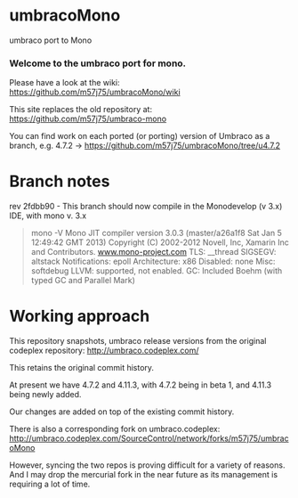 umbracoMono
===========

umbraco port to Mono

### Welcome to the umbraco port for mono.

Please have a look at the wiki: 
https://github.com/m57j75/umbracoMono/wiki

This site replaces the old repository at:
https://github.com/m57j75/umbraco-mono

You can find work on each ported (or porting) version of Umbraco
as a branch, 
e.g. 4.7.2 -> https://github.com/m57j75/umbracoMono/tree/u4.7.2

# Branch notes
rev 2fdbb90 - This branch should now compile in the Monodevelop (v 3.x) IDE, with mono
v. 3.x

>mono -V 
Mono JIT compiler version 3.0.3 (master/a26a1f8 Sat Jan  5 12:49:42 GMT 2013)
Copyright (C) 2002-2012 Novell, Inc, Xamarin Inc and Contributors. www.mono-project.com
	TLS:           __thread
	SIGSEGV:       altstack
	Notifications: epoll
	Architecture:  x86
	Disabled:      none
	Misc:          softdebug 
	LLVM:          supported, not enabled.
	GC:            Included Boehm (with typed GC and Parallel Mark)


# Working approach 
This repository snapshots, umbraco release versions 
from the original codeplex repository: http://umbraco.codeplex.com/

This retains the original commit history.

At present we have 4.7.2 and 4.11.3, with 4.7.2 being in beta 1, 
and 4.11.3 being newly added.

Our changes are added on top of the existing commit history.

There is also a corresponding fork on umbraco.codeplex:
http://umbraco.codeplex.com/SourceControl/network/forks/m57j75/umbracoMono

However, syncing the two repos is proving difficult for a variety of 
reasons. And I may drop the mercurial fork in the near future as its 
management is requiring a lot of time.



